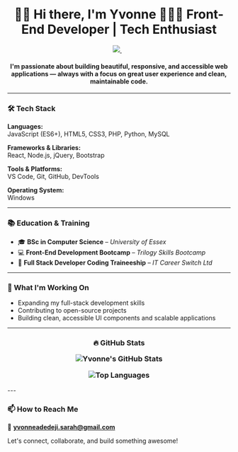 
<!--<h3 align='center'>

  ![](https://komarev.com/ghpvc/?username=yvonnesarah)
  
  </h3> -->

<h1 align='center'>
👋🏽 Hi there, I'm Yvonne 👩🏾‍💻  
Front-End Developer | Tech Enthusiast
</h1>

<p align='center'>
    
  <a href="https://www.linkedin.com/in/yvonne-adedeji/">
    <img src="https://img.shields.io/badge/linkedin-%230077B5.svg?&style=for-the-badge&logo=linkedin&logoColor=white" />
  </a>&nbsp;&nbsp;
</p>


<h4 align='center'>I'm passionate about building beautiful, responsive, and accessible web applications — always with a focus on great user experience and clean, maintainable code.</h4>

---

### 🛠 Tech Stack
**Languages:**  
JavaScript (ES6+), HTML5, CSS3, PHP, Python, MySQL

**Frameworks & Libraries:**  
React, Node.js, jQuery, Bootstrap

**Tools & Platforms:**  
VS Code, Git, GitHub, DevTools

**Operating System:**  
Windows

---

### 📚 Education & Training
- 🎓 **BSc in Computer Science** – *University of Essex*  
- 💻 **Front-End Development Bootcamp** – *Trilogy Skills Bootcamp*  
- 🧩 **Full Stack Developer Coding Traineeship** – *IT Career Switch Ltd*

---

### 🚀 What I'm Working On
- Expanding my full-stack development skills  
- Contributing to open-source projects  
- Building clean, accessible UI components and scalable applications

---
<h3 align="center"> 
🔥 GitHub Stats

![Yvonne's GitHub Stats](https://github-readme-stats.vercel.app/api?username=yvonnesarah&show_icons=true&theme=radical)

![Top Languages](https://github-readme-stats.vercel.app/api/top-langs/?username=yvonnesarah&layout=compact&theme=radical)

</h3>
---

### 📫 How to Reach Me
📧 **yvonneadedeji.sarah@gmail.com**

Let's connect, collaborate, and build something awesome!

<!--
**yvonnesarah/yvonnesarah** is a ✨ _special_ ✨ repository because its `README.md` (this file) appears on your GitHub profile.

Here are some ideas to get you started:

- 🔭 I’m currently working on ...
- 🌱 I’m currently learning ...
- 👯 I’m looking to collaborate on ...
- 🤔 I’m looking for help with ...
- 💬 Ask me about ...
- 📫 How to reach me: ...
- 😄 Pronouns: ...
- ⚡ Fun fact: ...
-->
